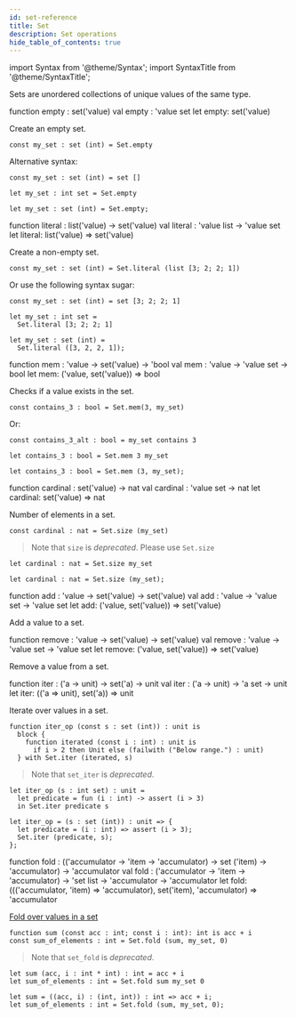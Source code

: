 ```yaml
---
id: set-reference
title: Set
description: Set operations
hide_table_of_contents: true
---
```


import Syntax from '@theme/Syntax';
import SyntaxTitle from '@theme/SyntaxTitle';

Sets are unordered collections of unique values of the same type.

<SyntaxTitle syntax="pascaligo">
function empty : set('value)
</SyntaxTitle>
<SyntaxTitle syntax="cameligo">
val empty : 'value set
</SyntaxTitle>
<SyntaxTitle syntax="reasonligo">
let empty: set('value)
</SyntaxTitle>

Create an empty set.

<Syntax syntax="pascaligo">

```pascaligo group=sets
const my_set : set (int) = Set.empty
```

Alternative syntax:

```pascaligo group=sets
const my_set : set (int) = set []
```

</Syntax>
<Syntax syntax="cameligo">

```cameligo group=sets
let my_set : int set = Set.empty
```

</Syntax>
<Syntax syntax="reasonligo">

```reasonligo group=sets
let my_set : set (int) = Set.empty;
```

</Syntax>

<SyntaxTitle syntax="pascaligo">
function literal : list('value) -> set('value)
</SyntaxTitle>
<SyntaxTitle syntax="cameligo">
val literal : 'value list -> 'value set
</SyntaxTitle>
<SyntaxTitle syntax="reasonligo">
let literal: list('value) => set('value)
</SyntaxTitle>

Create a non-empty set.

<Syntax syntax="pascaligo">

```pascaligo group=sets
const my_set : set (int) = Set.literal (list [3; 2; 2; 1])
```

Or use the following syntax sugar:

```pascaligo group=sets
const my_set : set (int) = set [3; 2; 2; 1]
```

</Syntax>
<Syntax syntax="cameligo">

```cameligo group=sets
let my_set : int set =
  Set.literal [3; 2; 2; 1]
```

</Syntax>
<Syntax syntax="reasonligo">

```reasonligo group=sets
let my_set : set (int) =
  Set.literal ([3, 2, 2, 1]);
```

</Syntax>

<SyntaxTitle syntax="pascaligo">
function mem : 'value -> set('value) -> 'bool
</SyntaxTitle>
<SyntaxTitle syntax="cameligo">
val mem : 'value -> 'value set -> bool
</SyntaxTitle>
<SyntaxTitle syntax="reasonligo">
let mem: ('value, set('value)) => bool
</SyntaxTitle>

Checks if a value exists in the set.

<Syntax syntax="pascaligo">

```pascaligo group=sets
const contains_3 : bool = Set.mem(3, my_set)
```

Or:

```pascaligo group=sets
const contains_3_alt : bool = my_set contains 3
```

</Syntax>
<Syntax syntax="cameligo">

```cameligo group=sets
let contains_3 : bool = Set.mem 3 my_set
```

</Syntax>
<Syntax syntax="reasonligo">

```reasonligo group=sets
let contains_3 : bool = Set.mem (3, my_set);
```

</Syntax>

<SyntaxTitle syntax="pascaligo">
function cardinal : set('value) -> nat
</SyntaxTitle>
<SyntaxTitle syntax="cameligo">
val cardinal : 'value set -> nat
</SyntaxTitle>
<SyntaxTitle syntax="reasonligo">
let cardinal: set('value) => nat
</SyntaxTitle>

Number of elements in a set.

<Syntax syntax="pascaligo">

```pascaligo group=sets
const cardinal : nat = Set.size (my_set)
```

> Note that `size` is *deprecated*. Please use `Set.size`

</Syntax>
<Syntax syntax="cameligo">

```cameligo group=sets
let cardinal : nat = Set.size my_set
```

</Syntax>
<Syntax syntax="reasonligo">

```reasonligo group=sets
let cardinal : nat = Set.size (my_set);
```

</Syntax>

<SyntaxTitle syntax="pascaligo">
function add : 'value -> set('value) -> set('value)
</SyntaxTitle>
<SyntaxTitle syntax="cameligo">
val add : 'value -> 'value set -> 'value set
</SyntaxTitle>
<SyntaxTitle syntax="reasonligo">
let add: ('value, set('value)) => set('value)
</SyntaxTitle>

Add a value to a set.

<SyntaxTitle syntax="pascaligo">
function remove : 'value -> set('value) -> set('value)
</SyntaxTitle>
<SyntaxTitle syntax="cameligo">
val remove : 'value -> 'value set -> 'value set
</SyntaxTitle>
<SyntaxTitle syntax="reasonligo">
let remove: ('value, set('value)) => set('value)
</SyntaxTitle>

Remove a value from a set.

<SyntaxTitle syntax="pascaligo">
function iter : ('a -> unit) -> set('a) -> unit
</SyntaxTitle>
<SyntaxTitle syntax="cameligo">
val iter : ('a -> unit) -> 'a set -> unit
</SyntaxTitle>
<SyntaxTitle syntax="reasonligo">
let iter: (('a => unit), set('a)) => unit
</SyntaxTitle>

Iterate over values in a set.


<Syntax syntax="pascaligo">

```pascaligo group=sets
function iter_op (const s : set (int)) : unit is
  block {
    function iterated (const i : int) : unit is
      if i > 2 then Unit else (failwith ("Below range.") : unit)
  } with Set.iter (iterated, s)
```

> Note that `set_iter` is *deprecated*.

</Syntax>
<Syntax syntax="cameligo">

```cameligo group=sets
let iter_op (s : int set) : unit =
  let predicate = fun (i : int) -> assert (i > 3)
  in Set.iter predicate s
```

</Syntax>
<Syntax syntax="reasonligo">

```reasonligo group=sets
let iter_op = (s : set (int)) : unit => {
  let predicate = (i : int) => assert (i > 3);
  Set.iter (predicate, s);
};
```

</Syntax>

<SyntaxTitle syntax="pascaligo">
function fold : (('accumulator -> 'item -> 'accumulator) -> set ('item) -> 'accumulator) -> 'accumulator
</SyntaxTitle>
<SyntaxTitle syntax="cameligo">
val fold : ('accumulator -> 'item -> 'accumulator) -> 'set list -> 'accumulator -> 'accumulator
</SyntaxTitle>
<SyntaxTitle syntax="reasonligo">
let fold: ((('accumulator, 'item) => 'accumulator), set('item), 'accumulator) => 'accumulator
</SyntaxTitle>

[Fold over values in a set](../language-basics/sets-lists-tuples.md#folded-operation)


<Syntax syntax="pascaligo">

```pascaligo group=sets
function sum (const acc : int; const i : int): int is acc + i
const sum_of_elements : int = Set.fold (sum, my_set, 0)
```

> Note that `set_fold` is *deprecated*.

</Syntax>
<Syntax syntax="cameligo">

```cameligo group=sets
let sum (acc, i : int * int) : int = acc + i
let sum_of_elements : int = Set.fold sum my_set 0
```

</Syntax>
<Syntax syntax="reasonligo">

```reasonligo group=sets
let sum = ((acc, i) : (int, int)) : int => acc + i;
let sum_of_elements : int = Set.fold (sum, my_set, 0);
```

</Syntax>
